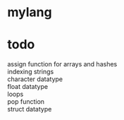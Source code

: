 # mylang

# todo
assign function for arrays and hashes  
indexing strings  
character datatype  
float datatype  
loops  
pop function  
struct datatype  


